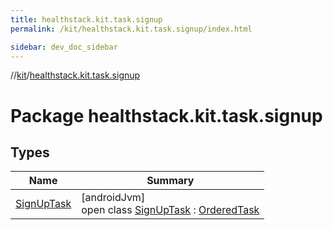 ```yaml
---
title: healthstack.kit.task.signup
permalink: /kit/healthstack.kit.task.signup/index.html

sidebar: dev_doc_sidebar
---
```

//[kit](../../index.html)/[healthstack.kit.task.signup](index.html)



# Package healthstack.kit.task.signup



## Types


| Name | Summary |
|---|---|
| [SignUpTask](-sign-up-task/index.html) | [androidJvm]<br>open class [SignUpTask](-sign-up-task/index.html) : [OrderedTask](../healthstack.kit.task.base/-ordered-task/index.html) |

